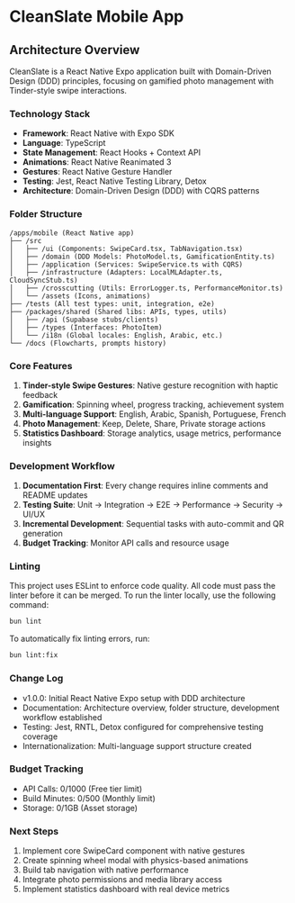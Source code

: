 # CleanSlate Mobile App

## Architecture Overview

CleanSlate is a React Native Expo application built with Domain-Driven Design (DDD) principles, focusing on gamified photo management with Tinder-style swipe interactions.

### Technology Stack
- **Framework**: React Native with Expo SDK
- **Language**: TypeScript
- **State Management**: React Hooks + Context API
- **Animations**: React Native Reanimated 3
- **Gestures**: React Native Gesture Handler
- **Testing**: Jest, React Native Testing Library, Detox
- **Architecture**: Domain-Driven Design (DDD) with CQRS patterns

### Folder Structure
```
/apps/mobile (React Native app)
├── /src
│   ├── /ui (Components: SwipeCard.tsx, TabNavigation.tsx)
│   ├── /domain (DDD Models: PhotoModel.ts, GamificationEntity.ts)
│   ├── /application (Services: SwipeService.ts with CQRS)
│   ├── /infrastructure (Adapters: LocalMLAdapter.ts, CloudSyncStub.ts)
│   ├── /crosscutting (Utils: ErrorLogger.ts, PerformanceMonitor.ts)
│   └── /assets (Icons, animations)
├── /tests (All test types: unit, integration, e2e)
├── /packages/shared (Shared libs: APIs, types, utils)
│   ├── /api (Supabase stubs/clients)
│   ├── /types (Interfaces: PhotoItem)
│   └── /i18n (Global locales: English, Arabic, etc.)
└── /docs (Flowcharts, prompts history)
```

### Core Features
1. **Tinder-style Swipe Gestures**: Native gesture recognition with haptic feedback
2. **Gamification**: Spinning wheel, progress tracking, achievement system
3. **Multi-language Support**: English, Arabic, Spanish, Portuguese, French
4. **Photo Management**: Keep, Delete, Share, Private storage actions
5. **Statistics Dashboard**: Storage analytics, usage metrics, performance insights

### Development Workflow
1. **Documentation First**: Every change requires inline comments and README updates
2. **Testing Suite**: Unit → Integration → E2E → Performance → Security → UI/UX
3. **Incremental Development**: Sequential tasks with auto-commit and QR generation
4. **Budget Tracking**: Monitor API calls and resource usage

### Linting
This project uses ESLint to enforce code quality. All code must pass the linter before it can be merged. To run the linter locally, use the following command:

```bash
bun lint
```

To automatically fix linting errors, run:

```bash
bun lint:fix
```

### Change Log
- v1.0.0: Initial React Native Expo setup with DDD architecture
- Documentation: Architecture overview, folder structure, development workflow established
- Testing: Jest, RNTL, Detox configured for comprehensive testing coverage
- Internationalization: Multi-language support structure created

### Budget Tracking
- API Calls: 0/1000 (Free tier limit)
- Build Minutes: 0/500 (Monthly limit)
- Storage: 0/1GB (Asset storage)

### Next Steps
1. Implement core SwipeCard component with native gestures
2. Create spinning wheel modal with physics-based animations
3. Build tab navigation with native performance
4. Integrate photo permissions and media library access
5. Implement statistics dashboard with real device metrics